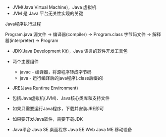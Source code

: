 - JVM(Java Virtual Machine)，Java 虚拟机
- JVM 是 Java 平台无关性实现的关键

Java程序执行过程

Program.java 源文件  -> 编译器(compiler) -> Program.class 字节码文件 -> 解释器(interpreter) -> Program

- JDK(Java Development Kit)，Java 语言的软件开发工具包
- 两个主要组件
  - javac - 编译器，将源程序转成字节码
  - java - 运行编译后的java程序(.class后缀的)

- JRE(Java Runtime Environment) 
- 包括Java虚拟机(JVM)、Java核心类库和支持文件
- 如果只需要运行Java程序，下载并安装JRE即可
- 如果要开发Java软件，需要下载JDK
- Java平台 Java SE 桌面程序 Java EE Web Java ME 移动设备